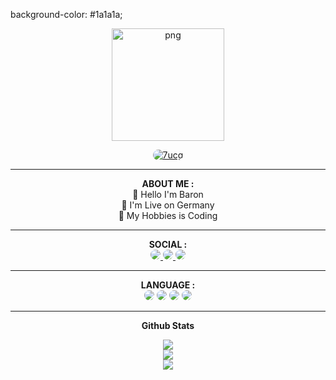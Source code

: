  background-color: #1a1a1a;
    <p align="center">
       <img style="width: 180px; height: 180px;" src="https://avatars.githubusercontent.com/u/161209670?s=400&u=b62a14de3fb23a0d550dc6a0f36d4e3a13fd32eb&v=4" alt="png" width="128" height="128"/>
    </p>
    <p align="center">
        <a href="https://github.com/7ucg">
            <img title="7ucg" style="border-radius: 25px;" src="https://img.shields.io/badge/Baron-red?colorA=%23ff0000&colorB=%23ff0000&style=for-the-badge">
        </a>
    </p>
    <hr>
    <div align="center">
        <span><b>ABOUT ME :</b></span>
    </div>
    <div align="center">
        <div>
            <span>👋 Hello I'm Baron</span>
            <br>
            <span>📌 I'm Live on Germany</span>
            <br>
            <span>📌 My Hobbies is Coding </span>
        </div>
    </div>
    <hr>
    <div align="center">
        <span><b>SOCIAL :</b></span>
    </div>
    <div align="center">
        <a href="https://t.me/xyqr0">
            <img style="border-radius: 25px;" src="https://img.shields.io/badge/Telegram-%23118EEA.svg?logo=Telegram&logoColor=white">
        </a>
        <a href="https://wa.me/4365022989060">
            <img style="border-radius: 25px;" src="https://img.shields.io/badge/Whatsapp-%23017e40.svg?logo=Whatsapp&logoColor=white">
        </a>
        <a href="https://instagram.com/6u.cg">
            <img style="border-radius: 25px;" src="https://img.shields.io/badge/Instagram-%23bc2a8d.svg?logo=Instagram&logoColor=white">
        </a>
    </div>
    <hr>
    <div align="center">
        <span><b>LANGUAGE :</b></span>
    </div>
    <div align="center">
        <img style="border-radius: 25px;" src="https://img.shields.io/badge/python-3670A0?style=for-the-badge&logo=python&logoColor=ffdd54">
        <img style="border-radius: 25px;" src="https://img.shields.io/badge/javascript-%23323330.svg?style=for-the-badge&logo=javascript&logoColor=%23F7DF1E">
        <img style="border-radius: 25px;" src="https://img.shields.io/badge/java-%23ED8B00.svg?style=for-the-badge&logo=java&logoColor=white">
        <img style="border-radius: 25px;" src="https://img.shields.io/badge/html5-%23E34F26.svg?style=for-the-badge&logo=html5&logoColor=white">
    </div>
    <hr>
    <p align="center">
       <b>Github Stats</b>
    </p>
    <p align="center">
       <img src="https://github-readme-streak-stats.herokuapp.com?user=7ucg&theme=dark&locale=de">
       <br>
       <img src="https://github-readme-stats.vercel.app/api?username=7ucg&show_icons=true&theme=tokyonight">
       <br>
       <img src="https://github-readme-stats.vercel.app/api/top-langs/?username=7ucg&theme=dark&hide_border=false&include_all_commits=true&count_priva">
    </p>

